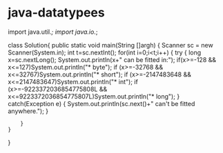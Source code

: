 # java-datatypees
import java.util.*;
import java.io.*;

class Solution{
    public static void main(String []argh)
    {
        Scanner sc = new Scanner(System.in);
        int t=sc.nextInt();
        for(int i=0;i<t;i++)
        {
            try
            {
                long x=sc.nextLong();
                System.out.println(x+" can be fitted in:");
                if(x>=-128 && x<=127)System.out.println("* byte");
                 if (x>=-32768 && x<=32767)System.out.println("* short");
                 if (x>=-2147483648 && x<=2147483647)System.out.println("* int");
                 if (x>=-9223372036854775808L && x<=9223372036854775807L)System.out.println("* long");
            }
            catch(Exception e)
            {
                System.out.println(sc.next()+" can't be fitted anywhere.");
            }

        }
    }
}
